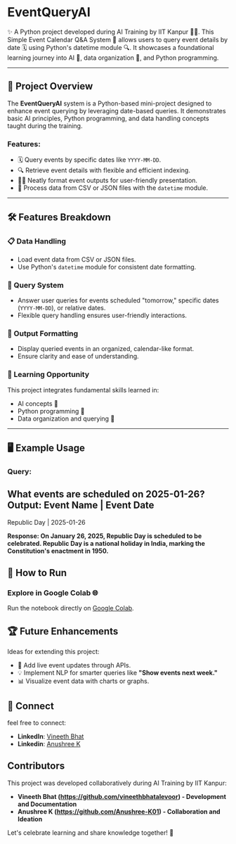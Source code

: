# EventQueryAI
✨ A Python project developed during AI Training by IIT Kanpur 🧑‍💻. This Simple Event Calendar Q&A System 📆 allows users to query event details by date 🗓️ using Python's datetime module 🔍. It showcases a foundational learning journey into AI 🤖, data organization 📂, and Python programming.

---

## 🌟 Project Overview
The **EventQueryAI** system is a Python-based mini-project designed to enhance event querying by leveraging date-based queries. It demonstrates basic AI principles, Python programming, and data handling concepts taught during the training.

### Features:
- 🗓️ Query events by specific dates like `YYYY-MM-DD`.
- 🔍 Retrieve event details with flexible and efficient indexing.
- 🧑‍💻 Neatly format event outputs for user-friendly presentation.
- 📂 Process data from CSV or JSON files with the `datetime` module.

---

## 🛠️ Features Breakdown

### 📋 Data Handling
- Load event data from CSV or JSON files.
- Use Python's `datetime` module for consistent date formatting.

### 🔎 Query System
- Answer user queries for events scheduled "tomorrow," specific dates (`YYYY-MM-DD`), or relative dates.
- Flexible query handling ensures user-friendly interactions.

### 📅 Output Formatting
- Display queried events in an organized, calendar-like format.
- Ensure clarity and ease of understanding.

### 🌱 Learning Opportunity
This project integrates fundamental skills learned in:
- AI concepts 🤖
- Python programming 🐍
- Data organization and querying 📂

---

## 🖥️ Example Usage

### **Query:**
What events are scheduled on 2025-01-26?
**Output:**
Event Name         | Event Date
---------------------------------
Republic Day       | 2025-01-26

**Response:
On January 26, 2025, Republic Day is scheduled to be celebrated.
Republic Day is a national holiday in India, marking the Constitution's enactment in 1950.**

## 🚀 How to Run
### Explore in Google Colab 🌐
Run the notebook directly on [Google Colab](https://colab.research.google.com/drive/1gJSny08k-vnnZ8bOYBNf2mOJ3_JaxTpb?usp=sharing).

## 🏆 Future Enhancements
Ideas for extending this project:
- 📡 Add live event updates through APIs.
- 💡 Implement NLP for smarter queries like **"Show events next week."**
- 📊 Visualize event data with charts or graphs.

## 📣 Connect 
feel free to connect:

- **LinkedIn**: [Vineeth Bhat](https://www.linkedin.com/in/vineethbhatalevoor0507?utm_source=share&utm_campaign=share_via&utm_content=profile&utm_medium=android_app)
- **Linkedin**: [Anushree K](https://www.linkedin.com/in/anushree-k-36a990330?utm_source=share&utm_campaign=share_via&utm_content=profile&utm_medium=android_app)
  
 ##  Contributors
This project was developed collaboratively during AI Training by IIT Kanpur:

- **Vineeth Bhat (https://github.com/vineethbhatalevoor) - Development and Documentation**  
- **Anushree K (https://github.com/Anushree-K01) - Collaboration and Ideation**

Let's celebrate learning and share knowledge together! 🚀

